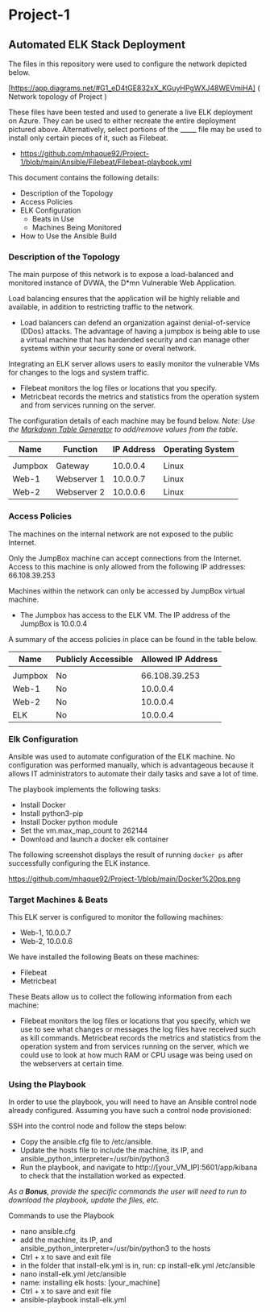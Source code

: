 # Project-1

## Automated ELK Stack Deployment

The files in this repository were used to configure the network depicted below.

[https://app.diagrams.net/#G1_eD4tGE832xX_KGuyHPgWXJ48WEVmiHA] ( Network topology of Project )

These files have been tested and used to generate a live ELK deployment on Azure. They can be used to either recreate the entire deployment pictured above. Alternatively, select portions of the _____ file may be used to install only certain pieces of it, such as Filebeat.

  - https://github.com/mhaque92/Project-1/blob/main/Ansible/Filebeat/Filebeat-playbook.yml

This document contains the following details:
- Description of the Topology
- Access Policies
- ELK Configuration
  - Beats in Use
  - Machines Being Monitored
- How to Use the Ansible Build


### Description of the Topology

The main purpose of this network is to expose a load-balanced and monitored instance of DVWA, the D*mn Vulnerable Web Application.

Load balancing ensures that the application will be highly reliable and available, in addition to restricting traffic to the network.
- Load balancers can defend an organization against denial-of-service (DDos) attacks. The advantage of having a jumpbox is being able to use a virtual machine that has hardended security and can manage other systems within your security sone or overal network.

Integrating an ELK server allows users to easily monitor the vulnerable VMs for changes to the logs and system traffic.
- Filebeat monitors the log files or locations that you specify.
- Metricbeat records the metrics and statistics from the operation system and from services running on the server.

The configuration details of each machine may be found below.
_Note: Use the [Markdown Table Generator](http://www.tablesgenerator.com/markdown_tables) to add/remove values from the table_.

| Name    | Function    | IP Address | Operating System |
|---------|-------------|------------|------------------|
|         |             |            |                  |
| Jumpbox | Gateway     | 10.0.0.4   | Linux            |
| Web-1   | Webserver 1 | 10.0.0.7   | Linux            |
| Web-2   | Webserver 2 | 10.0.0.6   | Linux            |

### Access Policies

The machines on the internal network are not exposed to the public Internet. 

Only the JumpBox machine can accept connections from the Internet. Access to this machine is only allowed from the following IP addresses: 66.108.39.253


Machines within the network can only be accessed by JumpBox virtual machine.
- The Jumpbox has access to the ELK VM. The IP address of the JumpBox is 10.0.0.4

A summary of the access policies in place can be found in the table below.

| Name    | Publicly Accessible  | Allowed IP Address |
|---------|----------------------|--------------------|
|         |                      |                    |
| Jumpbox | No                   | 66.108.39.253      |
| Web-1   | No                   | 10.0.0.4           |
| Web-2   | No                   | 10.0.0.4           |
| ELK     | No                   | 10.0.0.4           |

### Elk Configuration

Ansible was used to automate configuration of the ELK machine. No configuration was performed manually, which is advantageous because it allows IT administrators to automate their daily tasks and save a lot of time.


The playbook implements the following tasks:
- Install Docker
- Install python3-pip
- Install Docker python module 
- Set the vm.max_map_count to 262144
- Download and launch a docker elk container

The following screenshot displays the result of running `docker ps` after successfully configuring the ELK instance.

https://github.com/mhaque92/Project-1/blob/main/Docker%20ps.png

### Target Machines & Beats
This ELK server is configured to monitor the following machines:
- Web-1, 10.0.0.7
- Web-2, 10.0.0.6

We have installed the following Beats on these machines:
- Filebeat
- Metricbeat

These Beats allow us to collect the following information from each machine:
- Filebeat monitors the log files or locations that you specify, which we use to see what changes or messages the log files have received such as kill commands. Metricbeat records the metrics and statistics from the operation system and from services running on the server, which we could use to look at how much RAM or CPU usage was being used on the webservers at certain time.

### Using the Playbook
In order to use the playbook, you will need to have an Ansible control node already configured. Assuming you have such a control node provisioned: 

SSH into the control node and follow the steps below:
- Copy the ansible.cfg file to /etc/ansible.
- Update the hosts file to include the machine, its IP, and ansible_python_interpreter=/usr/bin/python3
- Run the playbook, and navigate to http://[your_VM_IP]:5601/app/kibana to check that the installation worked as expected.


_As a **Bonus**, provide the specific commands the user will need to run to download the playbook, update the files, etc._

Commands to use the Playbook
- nano ansible.cfg
- add the machine, its IP, and ansible_python_interpreter=/usr/bin/python3 to the hosts
- Ctrl + x to save and exit file
- in the folder that install-elk.yml is in, run: cp install-elk.yml /etc/ansible
- nano install-elk.yml /etc/ansible
- name: installing elk hosts: [your_machine]
- Ctrl + x to save and exit file
- ansible-playbook install-elk.yml



